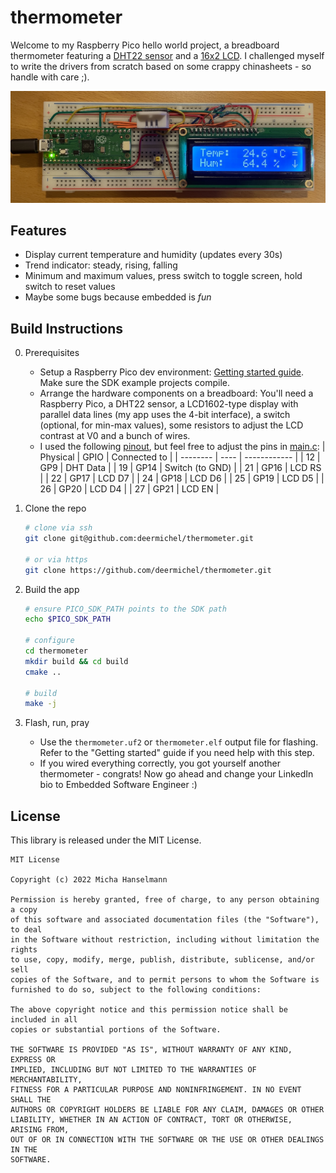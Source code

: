 # thermometer
Welcome to my Raspberry Pico hello world project, a breadboard thermometer featuring a [DHT22 sensor](https://www.adafruit.com/product/385) and a [16x2 LCD](https://www.adafruit.com/product/181).
I challenged myself to write the drivers from scratch based on some crappy chinasheets - so handle with care ;).

![Assembled thermometer on a breadboard](thermometer.jpg)

## Features
- Display current temperature and humidity (updates every 30s)
- Trend indicator: steady, rising, falling
- Minimum and maximum values, press switch to toggle screen, hold switch to reset values
- Maybe some bugs because embedded is *fun*

## Build Instructions
0. Prerequisites
    - Setup a Raspberry Pico dev environment: [Getting started guide](https://datasheets.raspberrypi.com/pico/getting-started-with-pico.pdf). Make sure the SDK example projects compile.
    - Arrange the hardware components on a breadboard: You'll need a Raspberry Pico, a DHT22 sensor, a LCD1602-type display with parallel data lines (my app uses the 4-bit interface), a switch (optional, for min-max values), some resistors to adjust the LCD contrast at V0 and a bunch of wires.
    - I used the following [pinout](https://pico.pinout.xyz/), but feel free to adjust the pins in [main.c](src/main.c):
        | Physical | GPIO | Connected to |
        | -------- | ---- | ------------ |
        | 12       | GP9  | DHT Data     |
        | 19       | GP14 | Switch (to GND) |
        | 21       | GP16 | LCD RS       |
        | 22       | GP17 | LCD D7       |
        | 24       | GP18 | LCD D6       |
        | 25       | GP19 | LCD D5       |
        | 26       | GP20 | LCD D4       |
        | 27       | GP21 | LCD EN       |

1. Clone the repo
    ```sh
    # clone via ssh
    git clone git@github.com:deermichel/thermometer.git

    # or via https
    git clone https://github.com/deermichel/thermometer.git
    ```

2. Build the app
    ```sh
    # ensure PICO_SDK_PATH points to the SDK path
    echo $PICO_SDK_PATH

    # configure
    cd thermometer
    mkdir build && cd build
    cmake ..

    # build
    make -j
    ```

3. Flash, run, pray
    - Use the `thermometer.uf2` or `thermometer.elf` output file for flashing. Refer to the "Getting started" guide if you need help with this step.
    - If you wired everything correctly, you got yourself another thermometer - congrats! Now go ahead and change your LinkedIn bio to Embedded Software Engineer :)

## License
This library is released under the MIT License.
```
MIT License

Copyright (c) 2022 Micha Hanselmann

Permission is hereby granted, free of charge, to any person obtaining a copy
of this software and associated documentation files (the "Software"), to deal
in the Software without restriction, including without limitation the rights
to use, copy, modify, merge, publish, distribute, sublicense, and/or sell
copies of the Software, and to permit persons to whom the Software is
furnished to do so, subject to the following conditions:

The above copyright notice and this permission notice shall be included in all
copies or substantial portions of the Software.

THE SOFTWARE IS PROVIDED "AS IS", WITHOUT WARRANTY OF ANY KIND, EXPRESS OR
IMPLIED, INCLUDING BUT NOT LIMITED TO THE WARRANTIES OF MERCHANTABILITY,
FITNESS FOR A PARTICULAR PURPOSE AND NONINFRINGEMENT. IN NO EVENT SHALL THE
AUTHORS OR COPYRIGHT HOLDERS BE LIABLE FOR ANY CLAIM, DAMAGES OR OTHER
LIABILITY, WHETHER IN AN ACTION OF CONTRACT, TORT OR OTHERWISE, ARISING FROM,
OUT OF OR IN CONNECTION WITH THE SOFTWARE OR THE USE OR OTHER DEALINGS IN THE
SOFTWARE.
```
